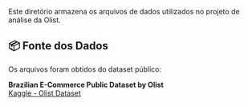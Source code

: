 Este diretório armazena os arquivos de dados utilizados no projeto de análise da Olist.

## 📦 Fonte dos Dados

Os arquivos foram obtidos do dataset público:

**Brazilian E-Commerce Public Dataset by Olist**  
[Kaggle - Olist Dataset](https://www.kaggle.com/datasets/olistbr/brazilian-ecommerce)
